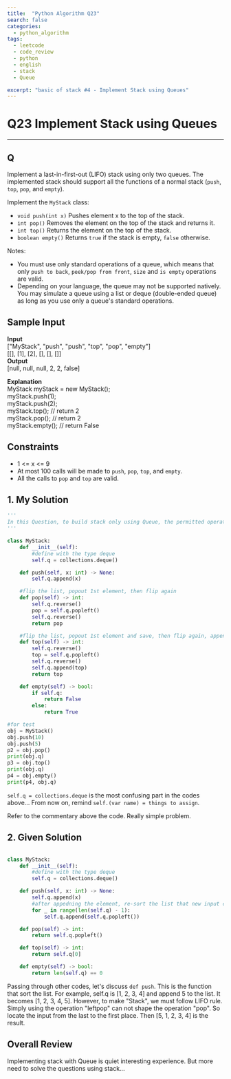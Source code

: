 ```yaml
---
title:  "Python Algorithm Q23"
search: false
categories: 
  - python_algorithm
tags:
  - leetcode
  - code_review
  - python
  - english
  - stack
  - Queue

excerpt: "basic of stack #4 - Implement Stack using Queues"
---
```


# Q23 Implement Stack using Queues
___

## Q

Implement a last-in-first-out (LIFO) stack using only two queues. The implemented stack should support all the functions of a normal stack (`push`, `top`, `pop`, and `empty`).

Implement the `MyStack` class:

- `void push(int x)` Pushes element x to the top of the stack.
- `int pop()` Removes the element on the top of the stack and returns it.
- `int top()` Returns the element on the top of the stack.
- `boolean empty()` Returns `true` if the stack is empty, `false` otherwise.

Notes:

- You must use only standard operations of a queue, which means that only `push to back`, `peek/pop from front`, `size` and `is empty` operations are valid.
- Depending on your language, the queue may not be supported natively. You may simulate a queue using a list or deque (double-ended queue) as long as you use only a queue's standard operations.

## Sample Input 

__Input__  
["MyStack", "push", "push", "top", "pop", "empty"]  
[[], [1], [2], [], [], []]  
__Output__  
[null, null, null, 2, 2, false]  

__Explanation__  
MyStack myStack = new MyStack();  
myStack.push(1);  
myStack.push(2);  
myStack.top(); // return 2  
myStack.pop(); // return 2  
myStack.empty(); // return False  

## Constraints

- 1 <= x <= 9
- At most 100 calls will be made to `push`, `pop`, `top`, and `empty`.
- All the calls to `pop` and `top` are valid.

## 1. My Solution

```py
'''
In this Question, to build stack only using Queue, the permitted operation is "popleft", and "push". This operations exist in the type Deque. Deque also supports operation like "pop", but used only two operations above to make stack only using "Queue".
'''

class MyStack:
    def __init__(self):
        #define with the type deque
        self.q = collections.deque()

    def push(self, x: int) -> None:
        self.q.append(x)

    #flip the list, popout 1st element, then flip again
    def pop(self) -> int:
        self.q.reverse()
        pop = self.q.popleft()
        self.q.reverse()
        return pop

    #flip the list, popout 1st element and save, then flip again, append it again.
    def top(self) -> int:
        self.q.reverse()
        top = self.q.popleft()
        self.q.reverse()
        self.q.append(top)
        return top         

    def empty(self) -> bool:
        if self.q:
            return False
        else:
            return True

#for test
obj = MyStack()
obj.push(10)
obj.push(5)
p2 = obj.pop()
print(obj.q)
p3 = obj.top()
print(obj.q)
p4 = obj.empty()
print(p4, obj.q)
```

`self.q = collections.deque` is the most confusing part in the codes above... From now on, remind `self.(var name) = things to assign`. 

Refer to the commentary above the code. Really simple problem.

## 2. Given Solution

```py

class MyStack:
    def __init__(self):
        #define with the type deque
        self.q = collections.deque()

    def push(self, x: int) -> None:
        self.q.append(x)
        #after appedning the element, re-sort the list that new input comes first
        for _ in range(len(self.q) - 1):
            self.q.append(self.q.popleft())

    def pop(self) -> int:
        return self.q.popleft()

    def top(self) -> int:
        return self.q[0]         

    def empty(self) -> bool:
        return len(self.q) == 0
```

Passing through other codes, let's discuss `def push`. This is the function that sort the list. For example, self.q is [1, 2, 3, 4] and append 5 to the list. It becomes [1, 2, 3, 4, 5]. However, to make "Stack", we must follow LIFO rule. Simply using the operation "leftpop" can not shape the operation "pop". So locate the input from the last to the first place. Then [5, 1, 2, 3, 4] is the result.

## Overall Review

Implementing stack with Queue is quiet interesting experience. But more need to solve the questions using stack...
